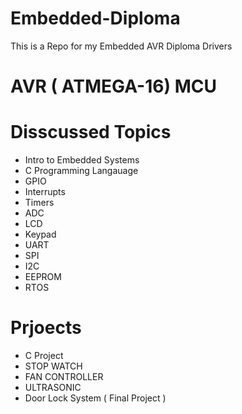 # Embedded-Diploma
This is a Repo for my Embedded AVR Diploma Drivers

# AVR ( ATMEGA-16) MCU

# Disscussed Topics
- Intro to Embedded Systems
- C Programming Langauage
- GPIO
- Interrupts
- Timers
- ADC
- LCD
- Keypad
- UART
- SPI
- I2C
- EEPROM
- RTOS

# Prjoects
- C Project
- STOP WATCH
- FAN CONTROLLER
- ULTRASONIC
- Door Lock System ( Final Project )
